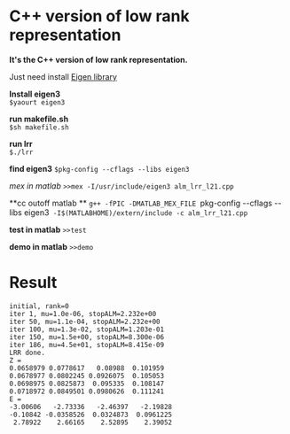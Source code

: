 C++ version of low rank representation
====
**It's the C++ version of low rank representation.**
          
Just need install [Eigen library](http://eigen.tuxfamily.org/index.php?title=Main_Page)    

**Install eigen3**          
`$yaourt eigen3`       
         
**run makefile.sh**        
`$sh makefile.sh`      
             
**run lrr**           
`$./lrr`       

**find eigen3**
`$pkg-config --cflags --libs eigen3`

*mex in matlab*
`>>mex -I/usr/include/eigen3 alm_lrr_l21.cpp`

**cc outoff matlab **
`g++ -fPIC -DMATLAB_MEX_FILE `pkg-config --cflags --libs eigen3` -I$(MATLABHOME)/extern/include -c alm_lrr_l21.cpp`

**test in matlab**
`>>test`

**demo in matlab**
`>>demo`

Result      
============
         
    initial, rank=0
    iter 1, mu=1.0e-06, stopALM=2.232e+00
    iter 50, mu=1.1e-04, stopALM=2.232e+00
    iter 100, mu=1.3e-02, stopALM=1.203e-01
    iter 150, mu=1.5e+00, stopALM=8.300e-06
    iter 186, mu=4.5e+01, stopALM=8.415e-09
    LRR done.
    Z = 
    0.0658979 0.0778617   0.08988  0.101959
    0.0678977 0.0802245 0.0926075  0.105053
    0.0698975 0.0825873  0.095335  0.108147
    0.0718972 0.0849501 0.0980626  0.111241
    E = 
    -3.00606   -2.73336   -2.46397   -2.19828
    -0.10842 -0.0358526  0.0324873  0.0961225
     2.78922    2.66165    2.52895    2.39052
